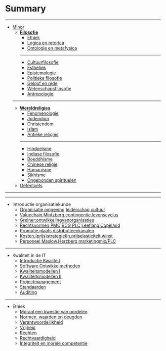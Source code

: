 # Summary

------

- [Minor](minor/minor.md)
    - [**Filosofie**](minor/filosofie/filosofie.md)
        - [Ethiek](minor/filosofie/ethiek.md)
        - [Logica en retorica](minor/filosofie/logica-en-retorica.md)
        - [Ontologie en metafysica](minor/filosofie/ontologie-en-metafysica.md)
        - ------
        - [Cultuurfilosofie](minor/filosofie/cultuur-filosofie.md)
        - [Esthetiek](minor/filosofie/esthetiek.md)
        - [Epistemologie](minor/filosofie/epistemologie.md)
        - [Politieke filosofie](minor/filosofie/politieke-filosofie.md)
        - [Geloof en rede](minor/filosofie/geloof-en-rede.md)
        - [Wetenschapsfilosofie](minor/filosofie/wetenschapsfilosofie.md)
        - [Antropologie](minor/filosofie/antropologie.md)
    ------
    - [**Wereldreligies**](minor/wereldreligies/wereldreligies.md)
        - [Fenomenologie](minor/wereldreligies/fenomenologie.md)
        - [Jodendom](minor/wereldreligies/jodendom.md)
        - [Christendom](minor/wereldreligies/christendom.md)
        - [Islam](minor/wereldreligies/islam.md)
        - [Antieke religies](minor/wereldreligies/antieke-religies.md)
        - ------
        - [Hindoeïsme](minor/wereldreligies/hindoeisme.md)
        - [Indiase filosofie](minor/wereldreligies/indiase-filosofie.md)
        - [Boeddhisme](minor/wereldreligies/boeddhisme.md)
        - [Chinese religie](minor/wereldreligies/chinese-religie.md)
        - [Humanisme](minor/wereldreligies/humanisme.md)
        - [Sikhisme](minor/wereldreligies/sikhisme.md)
        - [Ongebonden spirituelen](minor/wereldreligies/ongeboden-spirituelen.md)
    - [Oefentoets](minor/oefentoets.md)

------
<!-- Afgerond
* IDEPA
    - Creational patterns
        + [Abstract factory](idepa/creational-patterns/abstract-factory.md)
        + [Factory Method](idepa/creational-patterns/factory-method.md)
        + [Singleton](idepa/creational-patterns/singleton.md)
    - Structural patterns
        * [Adapter](idepa/structural-patterns/adapter.md)
        * [Composite](idepa/structural-patterns/composite.md)
        * [Decorator](idepa/structural-patterns/decorator.md)
        * [Facade](idepa/structural-patterns/facade.md)
    - Behavorial
        * [Command](idepa/behavorial-patterns/command.md)
        * [Iterator](idepa/behavorial-patterns/iterator.md)
        * [Observer](idepa/behavorial-patterns/observer.md)
        * [Strategy](idepa/behavorial-patterns/strategy.md)
        * [Template methode](idepa/behavorial-patterns/template-method.md)
        * [State](idepa/behavorial-patterns/state.md)
        * [Proxy](idepa/behavorial-patterns/proxy.md)
-->
------

* Introductie organisatiekunde
    * [Organisatie,omgeving,leiderschap,cultuur](iitorg/chapter-1.md)
    * [Valuechain,Mintzberg,contingentie,levenscyclus](iitorg/chapter-2.md)
    * [Greiner:ontwikkelingvanorganisaties](iitorg/chapter-3.md)
    * [Rechtsvormen,PMC,BCG,PLC,Leeflang,Copeland](iitorg/chapter-4.md)
    * [Promotie,plaats,distributieenkanalen](iitorg/chapter-5.md)
    * [Kosten,(prijs)strategieën,prijselasticiteit,winst](iitorg/chapter-6.md)
    * [Personeel,Maslow,Herzberg,marketingmix/PLC](iitorg/chapter-7.md)

------


* Kwaliteit in de IT
    * [Introductie Kwaliteit](iqua/chapter-1.md)
    * [Software Ontwikkelmethoden](iqua/chapter-2.md)
    * [Kwaliteitsmodellen I](iqua/chapter-3.md)
    * [Kwaliteitsmodellen II](iqua/chapter-4.md)
    * [Projectmanagement](iqua/chapter-5.md)
    * [Standaarden](iqua/chapter-6.md)
    * [Auditing](iqua/chapter-7.md)
------

* Ethiek 
    * [Moraal een kwestie van oordelen](ieth/chapter-1.md)
    * [Normen, waarden en deugden](ieth/chapter-2.md)
    * [Verantwoordelijkheid](ieth/chapter-3.md)
    * [Vrijheid](ieth/chapter-4.md)
    * [Rechten](ieth/chapter-5.md)
    * [Rechtvaardigheid](ieth/chapter-6.md)
    * [Integriteit en morele competentie](ieth/chapter-7.md) 

<!-- Not complete
* Introduction to network security
    * [Security](isec/chapter-1.md)
    * [Checking](isec/chapter-2.md)
    * [Encryptie](isec/chapter-3.md)
    * [VPN](isec/chapter-4.md)
    * [Applicaties](isec/chapter-5.md) 
-->

<!-- Not complete
* Logica
    * [Logica](ilg1/chapter-1.md)
    * [Verzamelingen](ilg1/chapter-2.md)
    * [Relaties](ilg1/chapter-3.md)
-->

<!-- Not taking this class anymore 
* [Kennismanagement](ikema/ikema.md)
    * [Sheets]()
        * [Wat is kennismanagement?](ikema/chapter-1.md)
        * [Wie doet eraan en hoe?](ikema/chapter-2.md)
        * [Analyseren ist-situatie](ikema/chapter-3.md)
        * [Kennismanagement-instrumentarium](ikema/chapter-4.md)
        * [Kennistechnologie](ikema/chapter-5.md)
        * [KM-uitwerking & intellectueel kapitaal](ikema/chapter-6.md) 
-->
